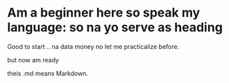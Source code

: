 # Am a beginner here so speak my language: so na yo serve as heading

Good to start .. na data money no let me practicalize before.

but now am ready

theis .md means Markdown.
